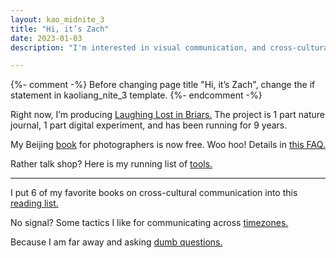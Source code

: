```yaml
---
layout: kao_midnite_3
title: "Hi, it’s Zach"
date: 2023-01-03
description: "I'm interested in visual communication, and cross-cultural communication. You can use this website to explore some of my on-going projects."

---
```



{%- comment -%}
Before changing page title "Hi, it’s Zach", change the if statement in kaoliang_nite_3 template. 
{%- endcomment -%}


<div class="scan" markdown="1">  

Right now, I’m producing [Laughing Lost in Briars.] The project is 1 part nature journal, 1 part digital experiment, and has been running for 9 years.

My Beijing [book] for photographers is now free. Woo hoo! Details in [this FAQ.]

<p id="talk-shop">Rather talk shop? Here is my running list of <a href="https://www.zachmccabe.com/tools">tools.</a></p>

---

I put 6 of my favorite books on cross-cultural communication into this [reading list.]

No signal? Some tactics I like for communicating across [timezones.]

Because I am far away and asking [dumb questions.]

</div>

[Laughing Lost in Briars.]: https://www.zachmccabe.com/briars

[book]: https://www.zachmccabe.com/beijing

[this FAQ.]: https://www.zachmccabe.com/beijing/faq#why-is-this-book-free

[timezones.]: https://www.zachmccabe.com/notes/timezones

[reading list.]: https://www.zachmccabe.com/notes/reading-list

[dumb questions.]: https://www.zachmccabe.com/notes/dumb-questions
